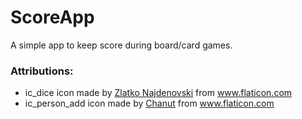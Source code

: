 # ScoreApp

A simple app to keep score during board/card games.

### Attributions:
* ic_dice icon made by [Zlatko Najdenovski](https://www.flaticon.com/authors/zlatko-najdenovski) from www.flaticon.com
* ic_person_add icon made by [Chanut](https://www.flaticon.com/authors/chanut) from www.flaticon.com
